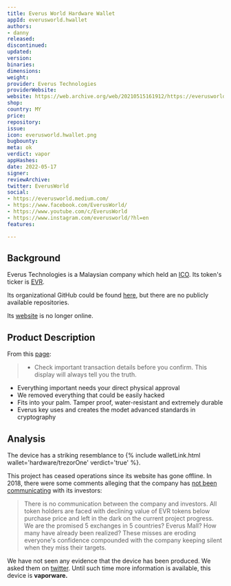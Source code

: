 ```yaml
---
title: Everus World Hardware Wallet
appId: everusworld.hwallet
authors:
- danny
released: 
discontinued: 
updated: 
version: 
binaries: 
dimensions: 
weight: 
provider: Everus Technologies
providerWebsite: 
website: https://web.archive.org/web/20210515161912/https://everusworld.com/
shop: 
country: MY
price: 
repository: 
issue: 
icon: everusworld.hwallet.png
bugbounty: 
meta: ok
verdict: vapor
appHashes: 
date: 2022-05-17
signer: 
reviewArchive: 
twitter: EverusWorld
social:
- https://everusworld.medium.com/
- https://www.facebook.com/EverusWorld/
- https://www.youtube.com/c/EverusWorld
- https://www.instagram.com/everusworld/?hl=en
features: 

---
```


## Background 

Everus Technologies is a Malaysian company which held an [ICO](https://bitcoinexchangeguide.com/everus-ico-evr-token/). Its token's ticker is [EVR](https://coinmarketcap.com/currencies/everus/). 

Its organizational GitHub could be found [here](https://github.com/EverusWorld), but there are no publicly available repositories.

Its [website](https://www.isitdownrightnow.com/everusworld.com.html) is no longer online.

## Product Description 

From this [page](https://www.instagram.com/p/BZDtJg3hyPo/): 

> - Check important transaction details before you confirm. This display will always tell you the truth. 
- Everything important needs your direct physical approval
- We removed everything that could be easily hacked
- Fits into your palm. Tamper proof, water-resistant and extremely durable
- Everus key uses and creates the modet advanced standards in cryptography

## Analysis 

The device has a striking resemblance to {% include walletLink.html wallet='hardware/trezorOne' verdict='true' %}.

This project has ceased operations since its website has gone offline. In 2018, there were some comments alleging that the company has [not been communicating](https://bitcointalk.org/index.php?topic=2155630.msg40143227#msg40143227) with its investors: 

> There is no communication between the company and investors.   All token holders are faced with declining value of EVR tokens below purchase price and left in the dark on the current project progress. We are the promised 5 exchanges in 5 countries? Everus Mall? How many have already been realized? These misses are eroding everyone's confidence compounded with the company keeping silent when they miss their targets.

We have not seen any evidence that the device has been produced. We asked them on [twitter](https://twitter.com/BitcoinWalletz/status/1526538423552552963). Until such time more information is available, this device is **vaporware.** 




